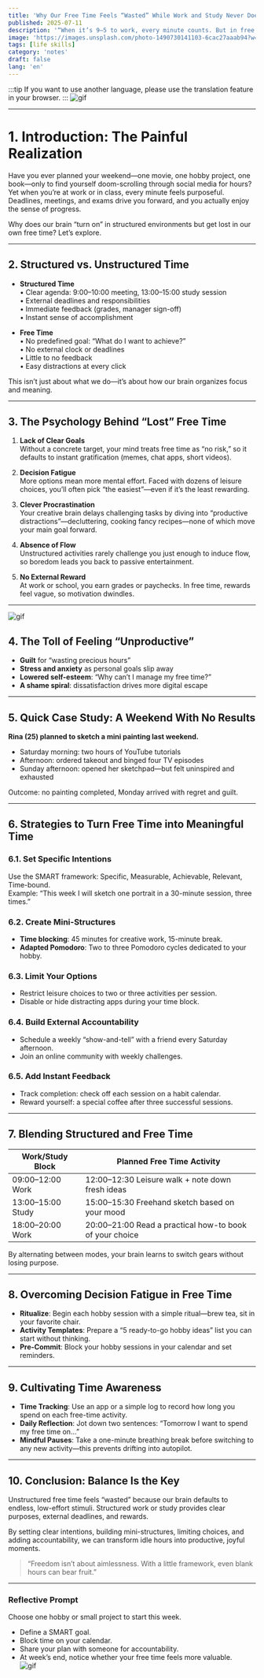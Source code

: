```yaml
---
title: 'Why Our Free Time Feels “Wasted” While Work and Study Never Does'
published: 2025-07-11
description: '“When it’s 9–5 to work, every minute counts. But in free time, hours drift away leaving no trace.”'
image: 'https://images.unsplash.com/photo-1490730141103-6cac27aaab94?w=600&auto=format&fit=crop&q=60&ixlib=rb-4.1.0&ixid=M3wxMjA3fDB8MHxzZWFyY2h8Mnx8ZnJlZXxlbnwwfHwwfHx8MA%3D%3D'
tags: [life skills]
category: 'notes'
draft: false 
lang: 'en'
---
```


:::tip
If you want to use another language, please use the translation feature in your browser.
:::
![gif](https://media.tenor.com/7IbskHVsBY4AAAAM/anime-tired.gif)

---

# 1. Introduction: The Painful Realization

Have you ever planned your weekend—one movie, one hobby project, one book—only to find yourself doom-scrolling through social media for hours? Yet when you’re at work or in class, every minute feels purposeful. Deadlines, meetings, and exams drive you forward, and you actually enjoy the sense of progress.  

Why does our brain “turn on” in structured environments but get lost in our own free time? Let’s explore.

---

## 2. Structured vs. Unstructured Time

- **Structured Time**  
  • Clear agenda: 9:00–10:00 meeting, 13:00–15:00 study session  
  • External deadlines and responsibilities  
  • Immediate feedback (grades, manager sign-off)  
  • Instant sense of accomplishment  

- **Free Time**  
  • No predefined goal: “What do I want to achieve?”  
  • No external clock or deadlines  
  • Little to no feedback  
  • Easy distractions at every click  

This isn’t just about what we do—it’s about how our brain organizes focus and meaning.

---

## 3. The Psychology Behind “Lost” Free Time

1. **Lack of Clear Goals**  
   Without a concrete target, your mind treats free time as “no risk,” so it defaults to instant gratification (memes, chat apps, short videos).

2. **Decision Fatigue**  
   More options mean more mental effort. Faced with dozens of leisure choices, you’ll often pick “the easiest”—even if it’s the least rewarding.

3. **Clever Procrastination**  
   Your creative brain delays challenging tasks by diving into “productive distractions”—decluttering, cooking fancy recipes—none of which move your main goal forward.

4. **Absence of Flow**  
   Unstructured activities rarely challenge you just enough to induce flow, so boredom leads you back to passive entertainment.

5. **No External Reward**  
   At work or school, you earn grades or paychecks. In free time, rewards feel vague, so motivation dwindles.

---

![gif](https://media.tenor.com/KkM3hlVtemYAAAAM/anime-acchi-kocchi.gif)
## 4. The Toll of Feeling “Unproductive”

- **Guilt** for “wasting precious hours”  
- **Stress and anxiety** as personal goals slip away  
- **Lowered self-esteem**: “Why can’t I manage my free time?”  
- **A shame spiral**: dissatisfaction drives more digital escape

---

## 5. Quick Case Study: A Weekend With No Results

**Rina (25) planned to sketch a mini painting last weekend.**  
- Saturday morning: two hours of YouTube tutorials  
- Afternoon: ordered takeout and binged four TV episodes  
- Sunday afternoon: opened her sketchpad—but felt uninspired and exhausted  

Outcome: no painting completed, Monday arrived with regret and guilt.

---

## 6. Strategies to Turn Free Time into Meaningful Time

### 6.1. Set Specific Intentions  
Use the SMART framework: Specific, Measurable, Achievable, Relevant, Time-bound.  
Example: “This week I will sketch one portrait in a 30-minute session, three times.”

### 6.2. Create Mini-Structures  
- **Time blocking**: 45 minutes for creative work, 15-minute break.  
- **Adapted Pomodoro**: Two to three Pomodoro cycles dedicated to your hobby.

### 6.3. Limit Your Options  
- Restrict leisure choices to two or three activities per session.  
- Disable or hide distracting apps during your time block.

### 6.4. Build External Accountability  
- Schedule a weekly “show-and-tell” with a friend every Saturday afternoon.  
- Join an online community with weekly challenges.

### 6.5. Add Instant Feedback  
- Track completion: check off each session on a habit calendar.  
- Reward yourself: a special coffee after three successful sessions.

---

## 7. Blending Structured and Free Time

| Work/Study Block   | Planned Free Time Activity                           |
|--------------------|-------------------------------------------------------|
| 09:00–12:00 Work   | 12:00–12:30 Leisure walk + note down fresh ideas      |
| 13:00–15:00 Study  | 15:00–15:30 Freehand sketch based on your mood        |
| 18:00–20:00 Work   | 20:00–21:00 Read a practical how-to book of your choice |

By alternating between modes, your brain learns to switch gears without losing purpose.

---

## 8. Overcoming Decision Fatigue in Free Time

- **Ritualize**: Begin each hobby session with a simple ritual—brew tea, sit in your favorite chair.  
- **Activity Templates**: Prepare a “5 ready-to-go hobby ideas” list you can start without thinking.  
- **Pre-Commit**: Block your hobby sessions in your calendar and set reminders.

---

## 9. Cultivating Time Awareness

- **Time Tracking**: Use an app or a simple log to record how long you spend on each free-time activity.  
- **Daily Reflection**: Jot down two sentences: “Tomorrow I want to spend my free time on…”  
- **Mindful Pauses**: Take a one-minute breathing break before switching to any new activity—this prevents drifting into autopilot.

---

## 10. Conclusion: Balance Is the Key

Unstructured free time feels “wasted” because our brain defaults to endless, low-effort stimuli. Structured work or study provides clear purposes, external deadlines, and rewards.  

By setting clear intentions, building mini-structures, limiting choices, and adding accountability, we can transform idle hours into productive, joyful moments.

> “Freedom isn’t about aimlessness. With a little framework, even blank hours can bear fruit.”

---

### Reflective Prompt

Choose one hobby or small project to start this week.  
- Define a SMART goal.  
- Block time on your calendar.  
- Share your plan with someone for accountability.  
- At week’s end, notice whether your free time feels more valuable.  
![gif](https://media.tenor.com/mWPuhAIuaE0AAAAM/fumino-furuhashi-bokutachi-wa-benkyou-ga-dekinai.gif)